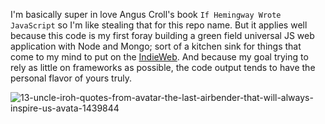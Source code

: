 I'm basically super in love Angus Croll's book `If Hemingway Wrote JavaScript` so I'm like stealing that for this repo name. But it applies well because this code is my first foray building a green field universal JS web application with Node and Mongo; sort of a kitchen sink for things that come to my mind to put on the [IndieWeb](https://indieweb.org/). And because my goal trying to rely as little on frameworks as possible, the code output tends to have the personal flavor of yours truly.

![13-uncle-iroh-quotes-from-avatar-the-last-airbender-that-will-always-inspire-us-avata-1439844](https://user-images.githubusercontent.com/5185/33496602-ad1baba6-d67f-11e7-8a62-0c20bafc2f7a.jpg)
